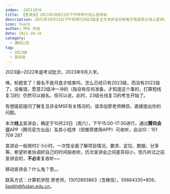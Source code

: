 ```yaml
---
index: -20211016
title: 【宣讲会】2021年10月23日下午将举行线上宣讲会
description: 2021年10月23日下午将举行2023级复旦大学非全日制电子信息硕士线上宣讲会
icon: teach
author: MSE 热线
date: 2021-10-16
category:
  - 通知公告
tag:
  - 2023级
  - 宣讲会
---
```


2023级=2022年底考试批次，2023年9月入学。

咦，标题变了！报名不是月底才结束吗，怎么已经只有2023级，而没有2022级了。没看错，愿意22级冲一冲的（指没有任何准备，才知道这个事的，打算短线复习的）仍然可以报名，但可以说，此时，23级长线复习的考生开始了。

有想提前提问了解复旦非全MSE有关情况的，请添加廖老师微信，直接提出你的问题。

本次**线上**宣讲会，确定于10月23日（周六），下午15:00-17:30进行，通过**腾讯会议**APP（腾讯官方出品）及其小程序（但推荐使用APP）可收听，会议ID：151 709 287

宣讲会一般用时2-3小时，一次性全面了解项目情况、要求、定位、数据、分享等，希望听者协调好自己的时间段收听。历次宣讲会之间差异较小，但凡听过之前宣讲会的，**不必**重复收听~~

移动宣讲会？什么鬼？恩。。

联系方式：计算机学院 廖老师，13012893863（含微信），55664335*809，liaobh@fudan.edu.cn。